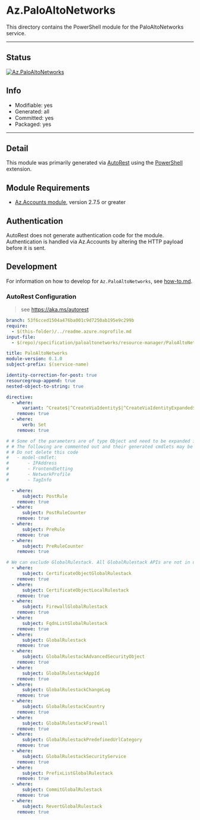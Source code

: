 <!-- region Generated -->
# Az.PaloAltoNetworks
This directory contains the PowerShell module for the PaloAltoNetworks service.

---
## Status
[![Az.PaloAltoNetworks](https://img.shields.io/powershellgallery/v/Az.PaloAltoNetworks.svg?style=flat-square&label=Az.PaloAltoNetworks "Az.PaloAltoNetworks")](https://www.powershellgallery.com/packages/Az.PaloAltoNetworks/)

## Info
- Modifiable: yes
- Generated: all
- Committed: yes
- Packaged: yes

---
## Detail
This module was primarily generated via [AutoRest](https://github.com/Azure/autorest) using the [PowerShell](https://github.com/Azure/autorest.powershell) extension.

## Module Requirements
- [Az.Accounts module](https://www.powershellgallery.com/packages/Az.Accounts/), version 2.7.5 or greater

## Authentication
AutoRest does not generate authentication code for the module. Authentication is handled via Az.Accounts by altering the HTTP payload before it is sent.

## Development
For information on how to develop for `Az.PaloAltoNetworks`, see [how-to.md](how-to.md).
<!-- endregion -->

### AutoRest Configuration
> see https://aka.ms/autorest

``` yaml
branch: 53f6cced1504a476ba001c9d7250ab195e9c299b
require:
  - $(this-folder)/../readme.azure.noprofile.md
input-file:
  - $(repo)/specification/paloaltonetworks/resource-manager/PaloAltoNetworks.Cloudngfw/stable/2022-08-29/PaloAltoNetworks.Cloudngfw.json

title: PaloAltoNetworks
module-version: 0.1.0
subject-prefix: $(service-name)

identity-correction-for-post: true
resourcegroup-append: true
nested-object-to-string: true

directive:
  - where:
      variant: ^Create$|^CreateViaIdentity$|^CreateViaIdentityExpanded$|^Update$|^UpdateViaIdentity$|^Save$|^SaveViaIdentity$
    remove: true
  - where:
      verb: Set
    remove: true

# # Some of the parameters are of type Object and need to be expanded into a command for the convenience of the user
# # The following are commented out and their generated cmdlets may be renamed and custom logic
# # Do not delete this code
#   - model-cmdlet:
#       - IPAddress
#       - FrontendSetting
#       - NetworkProfile
#       - TagInfo

  - where:
      subject: PostRule
    remove: true
  - where:
      subject: PostRuleCounter
    remove: true
  - where:
      subject: PreRule
    remove: true
  - where:
      subject: PreRuleCounter
    remove: true

# We can exclude GlobalRulestack. All GlobalRulestack APIs are not in use.
  - where:
      subject: CertificateObjectGlobalRulestack
    remove: true
  - where:
      subject: CertificateObjectLocalRulestack
    remove: true
  - where:
      subject: FirewallGlobalRulestack
    remove: true
  - where:
      subject: FqdnListGlobalRulestack
    remove: true
  - where:
      subject: GlobalRulestack
    remove: true
  - where:
      subject: GlobalRulestackAdvancedSecurityObject
    remove: true
  - where:
      subject: GlobalRulestackAppId
    remove: true
  - where:
      subject: GlobalRulestackChangeLog
    remove: true
  - where:
      subject: GlobalRulestackCountry
    remove: true
  - where:
      subject: GlobalRulestackFirewall
    remove: true
  - where:
      subject: GlobalRulestackPredefinedUrlCategory
    remove: true
  - where:
      subject: GlobalRulestackSecurityService
    remove: true
  - where:
      subject: PrefixListGlobalRulestack
    remove: true
  - where:
      subject: CommitGlobalRulestack
    remove: true
  - where:
      subject: RevertGlobalRulestack
    remove: true
```
